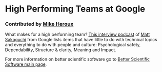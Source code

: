 # High Performing Teams at Google
### Contributed by [Mike Heroux](http://www.sandia.gov/~maherou/ "Mike Heroux Homepage")
What makes for a high performing team?  [This interview podcast](https://www.infoq.com/podcasts/matt-sakaguchi-google-performing-teams "High Performing Teams at Google") of [Matt Sakaguchi](https://qconsf.com/sf2016/sf2016/users/matt-sakaguchi.html "Matt Sakaguchi Profile") from Google lists items that have little to do with technical topics and everything to do with people and culture: Psychological safety, Dependability, Structure & clarity, Meaning and Impact.

For more information on better scientific software go to [Better Scientific Software main page](http://betterscientificsoftware.info).

<!--- 
Content area:  philosophy
Filters: advice, strategy, team 
--->



